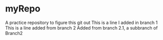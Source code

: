 # myRepo
A practice repository to figure this git out
This is a line I added in branch 1
This is a line added from branch 2
Added from branch 2.1, a subbranch of Branch2
